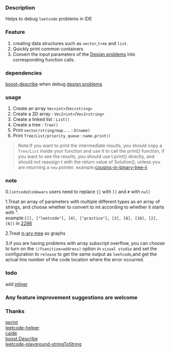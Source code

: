 ### Description

Helps to debug `leetcode` problems in IDE

### Feature
1. creating data structures such as  `vector`,`tree` and `list`.  
2. Quickly print common containers
3. Convert the input parameters of the [Design problems](https://leetcode.com/tag/design/) into corresponding function calls.

### dependencies 
[boost-describe](https://www.boost.org/doc/libs/develop/libs/describe/) when debug [design problems](https://leetcode.com/tag/design/)
### usage
1. Create an array `Vec<int>`/`Vec<string>`
2. Create a 2D array : `Vec2<int>`/`Vec2<string>`
3. Create a linked list : `List()`
4. Create a tree : `Tree()`
5. Print `vector/string/map...` : `D(name)`
6. Print `Tree/List/priority_queue` : `name.print()`
>Note:If you want to print the intermediate results, you should copy a `Tree/List` inside your function and use it to call the print() function, if you want to see the results, you should use t.print() directly, and should not reassign t with the return value of Solution(), unless you are returning a `new` pointer.
>example:[cousins-in-binary-tree-ii](https://leetcode.cn/submissions/detail/430064249/)

### note
0.`lintcode`/`codewars` users need to replace `{}` with `[]` and `#` with `null`  
<!-- fmt对map的打印很丑，不用它 -->

1.Treat an array of parameters with multiple different types as an array of strings, and choose whether to convert to int according to whether it starts with ".  
example:`[[], ["leetcode"], [4], ["practice"], [3], [8], [10], [2], [6]]` in  [2296](https://leetcode.com/problems/design-a-text-editor/)   

2.Treat [n-ary-tree](https://leetcode.com/problems/maximum-depth-of-n-ary-tree/) as graphs  

3.if you are having problems with array subscript overflow, you can choose to turn on the `(/fsanitize=address)` option in `visual studio` and set the configuration to `release` to get the same output as `leetcode`,and get the actual line number of the code location where the error occurred.

### todo
add [inliner](https://github.com/slycelote/caide/blob/release/libcaide/README.md#c-code-inliner) 
### Any feature improvement suggestions are welcome

### Thanks
[pprint](https://louisdx.github.io/cxx-prettyprint/)  
[leetcode-helper](https://github.com/luckystone60/leetcode-helper)  
[caide](https://github.com/slycelote/caide/issues/50)  
[boost.Describe](https://www.boost.org/doc/libs/develop/libs/describe/doc/html/describe.html#example_json_rpc)  
[leetcode-playground-stringToString](https://leetcode.cn/playground/new/empty)

